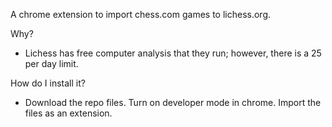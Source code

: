 A chrome extension to import chess.com games to lichess.org.

Why?
 - Lichess has free computer analysis that they run; however, there is a 25 per day limit.
 
How do I install it?
 - Download the repo files. Turn on developer mode in chrome. Import the files as an extension.
